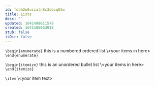 ```yaml
---
id: fobh2w0uiiatn8c3qbiq83w
title: Lists
desc: ''
updated: 1641408611578
created: 1641105063918
stub: false
isDir: false
---
```



`\begin{enumerate}` this is a numbered ordered list
    \\&lt;your items in here>
`\end{enumerate}`

`\begin{itemize}` this is an unordered bullet list
    \\&lt;your items in here>
`\end{itemize}`

`\item` \\&lt;your item text>
